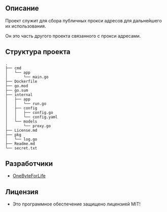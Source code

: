 ## Описание

Проект служит для сбора публичных прокси адресов для дальнейшего их использования.

Он это часть другого проекта связанного с прокси адресами.

## Структура проекта
``` 
.
├── cmd
│   └── app
│       └── main.go
├── Dockerfile
├── go.mod
├── go.sum
├── internal
│   ├── app
│   │   └── run.go
│   ├── config
│   │   ├── config.go
│   │   └── config.yaml
│   └── models
│       └── proxy.go
├── License.md
├── pkg
│   └── log.go
├── Readme.md
└── secret.txt
```
## Разработчики

- [OneByteForLife](https://github.com/OneByteForLife)
  
## Лицензия

- Это программное обеспечение защищено лицензией MIT!